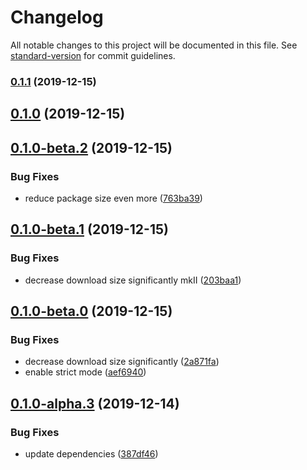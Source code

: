 # Changelog

All notable changes to this project will be documented in this file. See [standard-version](https://github.com/conventional-changelog/standard-version) for commit guidelines.

### [0.1.1](https://github.com/herschel666/exif-loader/compare/v0.1.0...v0.1.1) (2019-12-15)

## [0.1.0](https://github.com/herschel666/exif-loader/compare/v0.1.0-beta.2...v0.1.0) (2019-12-15)

## [0.1.0-beta.2](https://github.com/herschel666/exif-loader/compare/v0.1.0-beta.1...v0.1.0-beta.2) (2019-12-15)


### Bug Fixes

* reduce package size even more ([763ba39](https://github.com/herschel666/exif-loader/commit/763ba39d923db992e1648466cf3711121a3e4f34))

## [0.1.0-beta.1](https://github.com/herschel666/exif-loader/compare/v0.1.0-beta.0...v0.1.0-beta.1) (2019-12-15)


### Bug Fixes

* decrease download size significantly mkII ([203baa1](https://github.com/herschel666/exif-loader/commit/203baa137cff702bd738d7d0e825260e773838c4))

## [0.1.0-beta.0](https://github.com/herschel666/exif-loader/compare/v0.1.0-alpha.3...v0.1.0-beta.0) (2019-12-15)


### Bug Fixes

* decrease download size significantly ([2a871fa](https://github.com/herschel666/exif-loader/commit/2a871fa374f5630c5fe285b02094c25ff32e02a6))
* enable strict mode ([aef6940](https://github.com/herschel666/exif-loader/commit/aef69408d09ccff964a0b3df7143565f85e8a8fa))

## [0.1.0-alpha.3](https://github.com/herschel666/exif-loader/compare/v0.1.0-alpha-2...v0.1.0-alpha.3) (2019-12-14)


### Bug Fixes

* update dependencies ([387df46](https://github.com/herschel666/exif-loader/commit/387df46d757bd5401128236fd934b6a69b440a98))

